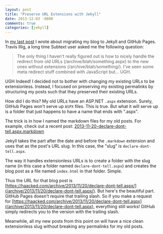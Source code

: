 ```yaml
---
layout: post
title: "Preserve URL Extensions with Jekyll"
date: 2013-12-03 -0800
comments: true
categories: [jekyll]
---
```


In [my last post](/archive/2013/12/02/dr-jekyll-and-mr-haack/) I wrote about migrating my blog to Jekyll and GitHub Pages. Travis Illig, a long time Subtext user asked me the following question:

> The only thing I haven't really figured out is how to nicely handle the redirect from old URLs (/archive/blah/something.aspx) to the new ones without extensions (/archive/blah/something/). I've seen some meta redirect stuff combined with JavaScript but... UGH.

UGH Indeed! I decided not to bother with changing my existing URLs to be extensionless. Instead, I focused on preserving my existing permalinks by structuring my posts such that they preserved their existing URLs.

How did I do this? My old URLs have an ASP.NET `.aspx` extension. Surely, GitHub Pages won't serve up `ASPX` files. This is true. But what it will serve up is a folder that just happens to have a name that ends with ".aspx".

The trick is in how I named the markdown files for my old posts. For example, check out a recent post: [2013-11-20-declare-dont-tell.aspx.markdown](https://github.com/Haacked/haacked.com/blob/gh-pages/_posts/2013-11-20-declare-dont-tell.aspx.markdown)

Jekyll takes the part after the date and before the `.markdown` extension and uses that as the post's URL slug. In this case, the "slug" is `declare-dont-tell.aspx`.

The way it handles extensionless URLs is to create a folder with the slug name (in this case a folder named `declare-dont-tell.aspx`) and creates the blog post as a file named `index.html` in that folder. Simple.

Thus the URL for that blog post is [https://haacked.com/archive/2013/11/20/declare-dont-tell.aspx/](/archive/2013/11/20/declare-dont-tell.aspx/). But here's the beautiful part. GitHub Pages doesn't require that trailing slash. So if you make a request for [https://haacked.com/archive/2013/11/20/declare-dont-tell.aspx](/archive/2013/11/20/declare-dont-tell.aspx), everything still works! GitHub simply redirects you to the version with the trailing slash.

Meanwhile, all my new posts from this point on will have a nice clean extensionless slug without breaking any permalinks for my old posts.
